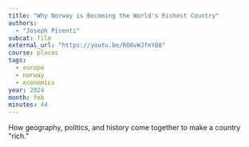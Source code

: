 ```yaml
---
title: "Why Norway is Becoming the World's Richest Country"
authors:
  - "Joseph Pisenti"
subcat: film
external_url: "https://youtu.be/RO8vWJfmY88"
course: places
tags:
  - europe
  - norway
  - economics
year: 2024
month: feb
minutes: 44
---
```


How geography, politics, and history come together to make a country "rich."
